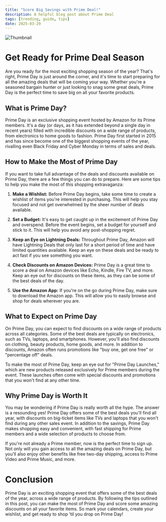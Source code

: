 ```yaml
---
title: "Score Big Savings with Prime Deal!"
description: A helpful blog post about Prime Deal
tags: [trending, guide, tips]
date: 2025-03-29
---
```


![Thumbnail](https://oaidalleapiprodscus.blob.core.windows.net/private/org-B8Uwqa0SS60raCobmQHn96R5/user-V1V0E1n8qLYsxie27FTkjZHa/img-thpSMpMqCmGzuIqxjTLsGTFP.png?st=2025-03-29T18%3A50%3A47Z&se=2025-03-29T20%3A50%3A47Z&sp=r&sv=2024-08-04&sr=b&rscd=inline&rsct=image/png&skoid=d505667d-d6c1-4a0a-bac7-5c84a87759f8&sktid=a48cca56-e6da-484e-a814-9c849652bcb3&skt=2025-03-29T17%3A10%3A36Z&ske=2025-03-30T17%3A10%3A36Z&sks=b&skv=2024-08-04&sig=ng4jhWNsN4wUgCMnUeY7Wf86mEIWaYqoBdOpNBI7Dpo%3D)

# Get Ready for Prime Deal Season

Are you ready for the most exciting shopping season of the year? That's right, Prime Day is just around the corner, and it's time to start preparing for all the amazing deals that will be coming your way. Whether you're a seasoned bargain hunter or just looking to snag some great deals, Prime Day is the perfect time to save big on all your favorite products. 

## What is Prime Day?

Prime Day is an exclusive shopping event hosted by Amazon for its Prime members. It's a day (or days, as it has extended beyond a single day in recent years) filled with incredible discounts on a wide range of products, from electronics to home goods to fashion. Prime Day first started in 2015 and has since become one of the biggest shopping events of the year, rivalling even Black Friday and Cyber Monday in terms of sales and deals.

## How to Make the Most of Prime Day

If you want to take full advantage of the deals and discounts available on Prime Day, there are a few things you can do to prepare. Here are some tips to help you make the most of this shopping extravaganza:

1. **Make a Wishlist:** Before Prime Day begins, take some time to create a wishlist of items you're interested in purchasing. This will help you stay focused and not get overwhelmed by the sheer number of deals available.

2. **Set a Budget:** It's easy to get caught up in the excitement of Prime Day and overspend. Before the event begins, set a budget for yourself and stick to it. This will help you avoid any post-shopping regret.

3. **Keep an Eye on Lightning Deals:** Throughout Prime Day, Amazon will have Lightning Deals that only last for a short period of time and have limited quantities available. Keep an eye on these deals and be ready to act fast if you see something you want.

4. **Check Discounts on Amazon Devices:** Prime Day is a great time to score a deal on Amazon devices like Echo, Kindle, Fire TV, and more. Keep an eye out for discounts on these items, as they can be some of the best deals of the day.

5. **Use the Amazon App:** If you're on the go during Prime Day, make sure to download the Amazon app. This will allow you to easily browse and shop for deals wherever you are.

## What to Expect on Prime Day

On Prime Day, you can expect to find discounts on a wide range of products across all categories. Some of the best deals are typically on electronics, such as TVs, laptops, and smartphones. However, you'll also find discounts on clothing, beauty products, home goods, and more. In addition to discounts, Amazon often runs promotions like "buy one, get one free" or "percentage off" deals.

To make the most of Prime Day, keep an eye out for "Prime Day Launches," which are new products released exclusively for Prime members during the event. These launches often come with special discounts and promotions that you won't find at any other time.

## Why Prime Day is Worth It

You may be wondering if Prime Day is really worth all the hype. The answer is a resounding yes! Prime Day offers some of the best deals you'll find all year, with discounts on big-ticket items like TVs and laptops that you won't find during any other sales event. In addition to the savings, Prime Day makes shopping easy and convenient, with fast shipping for Prime members and a wide selection of products to choose from.

If you're not already a Prime member, now is the perfect time to sign up. Not only will you gain access to all the amazing deals on Prime Day, but you'll also enjoy other benefits like free two-day shipping, access to Prime Video and Prime Music, and more.

# Conclusion

Prime Day is an exciting shopping event that offers some of the best deals of the year, across a wide range of products. By following the tips outlined in this post, you can make the most of Prime Day and score some amazing discounts on all your favorite items. So mark your calendars, create your wishlist, and get ready to shop 'til you drop on Prime Day!
